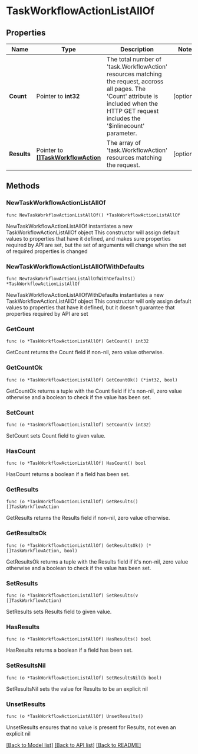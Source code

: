 # TaskWorkflowActionListAllOf

## Properties

Name | Type | Description | Notes
------------ | ------------- | ------------- | -------------
**Count** | Pointer to **int32** | The total number of &#39;task.WorkflowAction&#39; resources matching the request, accross all pages. The &#39;Count&#39; attribute is included when the HTTP GET request includes the &#39;$inlinecount&#39; parameter. | [optional] 
**Results** | Pointer to [**[]TaskWorkflowAction**](task.WorkflowAction.md) | The array of &#39;task.WorkflowAction&#39; resources matching the request. | [optional] 

## Methods

### NewTaskWorkflowActionListAllOf

`func NewTaskWorkflowActionListAllOf() *TaskWorkflowActionListAllOf`

NewTaskWorkflowActionListAllOf instantiates a new TaskWorkflowActionListAllOf object
This constructor will assign default values to properties that have it defined,
and makes sure properties required by API are set, but the set of arguments
will change when the set of required properties is changed

### NewTaskWorkflowActionListAllOfWithDefaults

`func NewTaskWorkflowActionListAllOfWithDefaults() *TaskWorkflowActionListAllOf`

NewTaskWorkflowActionListAllOfWithDefaults instantiates a new TaskWorkflowActionListAllOf object
This constructor will only assign default values to properties that have it defined,
but it doesn't guarantee that properties required by API are set

### GetCount

`func (o *TaskWorkflowActionListAllOf) GetCount() int32`

GetCount returns the Count field if non-nil, zero value otherwise.

### GetCountOk

`func (o *TaskWorkflowActionListAllOf) GetCountOk() (*int32, bool)`

GetCountOk returns a tuple with the Count field if it's non-nil, zero value otherwise
and a boolean to check if the value has been set.

### SetCount

`func (o *TaskWorkflowActionListAllOf) SetCount(v int32)`

SetCount sets Count field to given value.

### HasCount

`func (o *TaskWorkflowActionListAllOf) HasCount() bool`

HasCount returns a boolean if a field has been set.

### GetResults

`func (o *TaskWorkflowActionListAllOf) GetResults() []TaskWorkflowAction`

GetResults returns the Results field if non-nil, zero value otherwise.

### GetResultsOk

`func (o *TaskWorkflowActionListAllOf) GetResultsOk() (*[]TaskWorkflowAction, bool)`

GetResultsOk returns a tuple with the Results field if it's non-nil, zero value otherwise
and a boolean to check if the value has been set.

### SetResults

`func (o *TaskWorkflowActionListAllOf) SetResults(v []TaskWorkflowAction)`

SetResults sets Results field to given value.

### HasResults

`func (o *TaskWorkflowActionListAllOf) HasResults() bool`

HasResults returns a boolean if a field has been set.

### SetResultsNil

`func (o *TaskWorkflowActionListAllOf) SetResultsNil(b bool)`

 SetResultsNil sets the value for Results to be an explicit nil

### UnsetResults
`func (o *TaskWorkflowActionListAllOf) UnsetResults()`

UnsetResults ensures that no value is present for Results, not even an explicit nil

[[Back to Model list]](../README.md#documentation-for-models) [[Back to API list]](../README.md#documentation-for-api-endpoints) [[Back to README]](../README.md)


